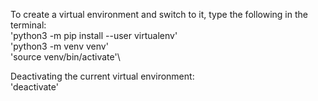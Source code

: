 To create a virtual environment and switch to it, type the following in the terminal:\
'python3 -m pip install --user virtualenv'\
'python3 -m venv venv'\
'source venv/bin/activate'\

Deactivating the current virtual environment:\
'deactivate'